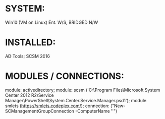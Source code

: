 # SYSTEM:
  Win10 (VM on Linux) Ent. W/S, BRIDGED N/W

# INSTALLED:
  AD Tools;
  SCSM 2016

# MODULES / CONNECTIONS:
  module: activedirectory;
  module: scsm ('C:\Program Files\Microsoft System Center 2012 R2\Service Manager\PowerShell\System.Center.Service.Manager.psd1');
  module: smlets (https://smlets.codeplex.com/);
  connection: <scsm server name> ("New-SCManagementGroupConnection -ComputerName '<scsm server name>'")
